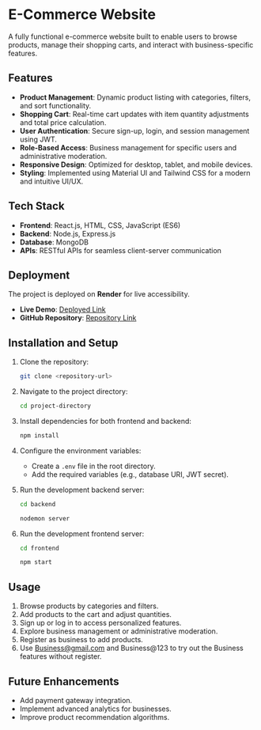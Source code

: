 # E-Commerce Website

A fully functional e-commerce website built to enable users to browse products, manage their shopping carts, and interact with business-specific features.

## Features

- **Product Management**: Dynamic product listing with categories, filters, and sort functionality.
- **Shopping Cart**: Real-time cart updates with item quantity adjustments and total price calculation.
- **User Authentication**: Secure sign-up, login, and session management using JWT.
- **Role-Based Access**: Business management for specific users and administrative moderation.
- **Responsive Design**: Optimized for desktop, tablet, and mobile devices.
- **Styling**: Implemented using Material UI and Tailwind CSS for a modern and intuitive UI/UX.

## Tech Stack

- **Frontend**: React.js, HTML, CSS, JavaScript (ES6)
- **Backend**: Node.js, Express.js
- **Database**: MongoDB
- **APIs**: RESTful APIs for seamless client-server communication

## Deployment

The project is deployed on **Render** for live accessibility.

- **Live Demo**: [Deployed Link](https://zapzoom.onrender.com/Api)
- **GitHub Repository**: [Repository Link](https://github.com/Ranzer09/ZapZoom/tree/main)

## Installation and Setup

1. Clone the repository:
   ```bash
   git clone <repository-url>
   ```
2. Navigate to the project directory:
   ```bash
   cd project-directory
   ```
3. Install dependencies for both frontend and backend:
   ```bash
   npm install
   ```
4. Configure the environment variables:
   - Create a `.env` file in the root directory.
   - Add the required variables (e.g., database URI, JWT secret).
     
5. Run the development backend server:
   ```bash
   cd backend
   ```
   ```bash
   nodemon server
   ```
5. Run the development frontend server:
      ```bash
   cd frontend
   ```
   ```bash
   npm start
   ```
   
## Usage

1. Browse products by categories and filters.
2. Add products to the cart and adjust quantities.
3. Sign up or log in to access personalized features.
4. Explore business management or administrative moderation.
5. Register as business to add products.
7. Use Business@gmail.com and Business@123 to try out the Business features without register.

## Future Enhancements

- Add payment gateway integration.
- Implement advanced analytics for businesses.
- Improve product recommendation algorithms.
